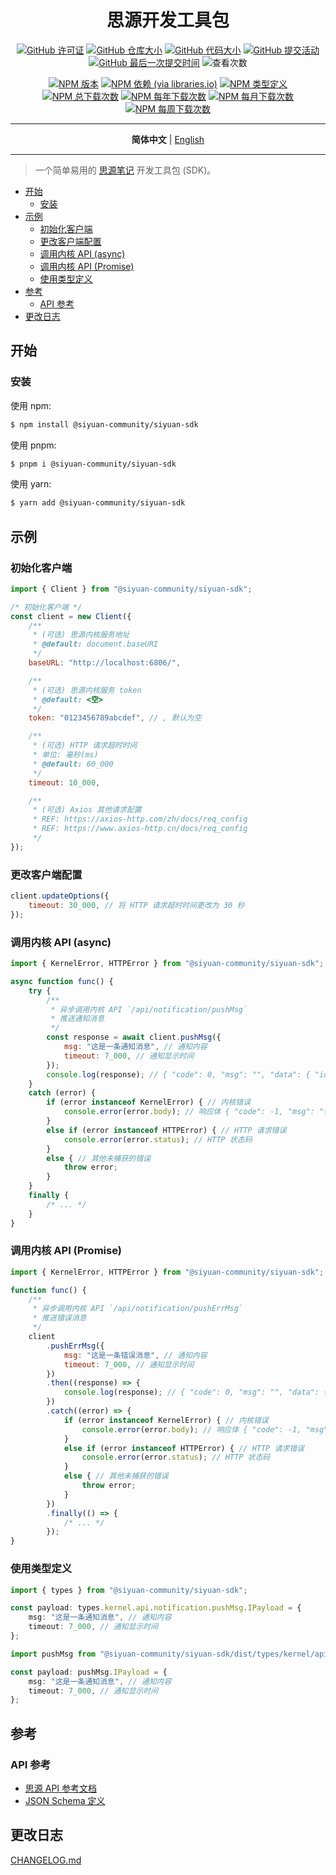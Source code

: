 <div align="center">

<h1>思源开发工具包</h1>

<!-- 仓库相关 -->
[![GitHub 许可证](https://img.shields.io/github/license/siyuan-community/siyuan-sdk?style=flat-square)](https://github.com/siyuan-community/siyuan-sdk/blob/main/LICENSE)
[![GitHub 仓库大小](https://img.shields.io/github/repo-size/siyuan-community/siyuan-sdk?style=flat-square)](https://github.com/siyuan-community/siyuan-sdk)
[![GitHub 代码大小](https://img.shields.io/github/languages/code-size/siyuan-community/siyuan-sdk)](https://github.com/siyuan-community/siyuan-sdk)
[![GitHub 提交活动](https://img.shields.io/github/commit-activity/t/siyuan-community/siyuan-sdk?style=flat-square)](https://github.com/siyuan-community/siyuan-sdk/commits/main)
[![GitHub 最后一次提交时间](https://img.shields.io/github/last-commit/siyuan-community/siyuan-sdk?style=flat-square)](https://github.com/siyuan-community/siyuan-sdk/commits/main)
![查看次数](https://hits.b3log.org/siyuan-community/siyuan-sdk.svg)
<br/>

<!-- GitHub 相关 -->
<!-- [![GitHub 仓库星星](https://img.shields.io/github/stars/siyuan-community/siyuan-sdk?style=flat-square)](https://github.com/siyuan-community/siyuan-sdk/stargazers)
[![GitHub 分叉](https://img.shields.io/github/forks/siyuan-community/siyuan-sdk?style=flat-square)](https://github.com/siyuan-community/siyuan-sdk/forks)
[![GitHub 关注者](https://img.shields.io/github/watchers/siyuan-community/siyuan-sdk?style=flat-square)](https://github.com/siyuan-community/siyuan-sdk/watchers)
[![GitHub 议题](https://img.shields.io/github/issues-raw/siyuan-community/siyuan-sdk?style=flat-square)](https://github.com/siyuan-community/siyuan-sdk/issues)
[![GitHub 关闭的议题](https://img.shields.io/github/issues-closed-raw/siyuan-community/siyuan-sdk?style=flat-square)](https://github.com/siyuan-community/siyuan-sdk/issues?q=is%3Aissue+is%3Aclosed)
[![GitHub 拉取请求](https://img.shields.io/github/issues-pr-raw/siyuan-community/siyuan-sdk?style=flat-square)](https://github.com/siyuan-community/siyuan-sdk/pulls)
[![GitHub 关闭的拉取请求](https://img.shields.io/github/issues-pr-closed-raw/siyuan-community/siyuan-sdk?style=flat-square)](https://github.com/siyuan-community/siyuan-sdk/pulls?q=is%3Apr+is%3Aclosed)
[![GitHub 最新发行版本](https://img.shields.io/github/v/release/siyuan-community/siyuan-sdk?include_prereleases&style=flat-square)](https://github.com/siyuan-community/siyuan-sdk/releases/latest)
[![GitHub 最新发行时间](https://img.shields.io/github/release-date/siyuan-community/siyuan-sdk?style=flat-square)](https://github.com/siyuan-community/siyuan-sdk/releases/latest)
[![GitHub 发行版本下载次数](https://img.shields.io/github/downloads/siyuan-community/siyuan-sdk/total?style=flat-square)](https://github.com/siyuan-community/siyuan-sdk/releases)
<br/> -->

<!-- NPM 相关 -->
[![NPM 版本](https://img.shields.io/npm/v/%40siyuan-community/siyuan-sdk?style=flat-square)](https://www.npmjs.com/package/@siyuan-community/siyuan-sdk?activeTab=versions)
[![NPM 依赖 (via libraries.io)](https://img.shields.io/librariesio/dependents/npm/%40siyuan-community/siyuan-sdk?style=flat-square)](https://www.npmjs.com/package/@siyuan-community/siyuan-sdk?activeTab=dependents)
[![NPM 类型定义](https://img.shields.io/npm/types/%40siyuan-community/siyuan-sdk?style=flat-square)](https://www.npmjs.com/package/@siyuan-community/siyuan-sdk)
[![NPM 总下载次数](https://img.shields.io/npm/dt/%40siyuan-community/siyuan-sdk?style=flat-square)](https://www.npmjs.com/package/@siyuan-community/siyuan-sdk)
[![NPM 每年下载次数](https://img.shields.io/npm/dy/%40siyuan-community/siyuan-sdk?style=flat-square)](https://www.npmjs.com/package/@siyuan-community/siyuan-sdk)
[![NPM 每月下载次数](https://img.shields.io/npm/dm/%40siyuan-community/siyuan-sdk?style=flat-square)](https://www.npmjs.com/package/@siyuan-community/siyuan-sdk)
[![NPM 每周下载次数](https://img.shields.io/npm/dw/%40siyuan-community/siyuan-sdk?style=flat-square)](https://www.npmjs.com/package/@siyuan-community/siyuan-sdk)

---
**简体中文** \| [English](./README.md)

---
</div>

> 一个简单易用的 [思源笔记](https://github.com/siyuan-note/siyuan) 开发工具包 (SDK)。

* [开始](#开始)
  * [安装](#安装)
* [示例](#示例)
  * [初始化客户端](#初始化客户端)
  * [更改客户端配置](#更改客户端配置)
  * [调用内核 API (async)](#调用内核-api-async)
  * [调用内核 API (Promise)](#调用内核-api-promise)
  * [使用类型定义](#使用类型定义)
* [参考](#参考)
  * [API 参考](#api-参考)
* [更改日志](#更改日志)

## 开始

### 安装

使用 npm:

```bash
$ npm install @siyuan-community/siyuan-sdk
```

使用 pnpm:

```bash
$ pnpm i @siyuan-community/siyuan-sdk
```

使用 yarn:

```bash
$ yarn add @siyuan-community/siyuan-sdk
```

## 示例

### 初始化客户端

```javascript
import { Client } from "@siyuan-community/siyuan-sdk";

/* 初始化客户端 */
const client = new Client({
    /**
     * (可选) 思源内核服务地址
     * @default: document.baseURI
     */
    baseURL: "http://localhost:6806/",

    /**
     * (可选) 思源内核服务 token
     * @default: <空>
     */
    token: "0123456789abcdef", // , 默认为空

    /**
     * (可选) HTTP 请求超时时间
     * 单位: 毫秒(ms)
     * @default: 60_000
     */
    timeout: 10_000,

    /**
     * (可选) Axios 其他请求配置
     * REF: https://axios-http.com/zh/docs/req_config
     * REF: https://www.axios-http.cn/docs/req_config
     */
});

```

### 更改客户端配置

```javascript
client.updateOptions({
    timeout: 30_000, // 将 HTTP 请求超时时间更改为 30 秒
});

```

### 调用内核 API (async)

```javascript
import { KernelError, HTTPError } from "@siyuan-community/siyuan-sdk";

async function func() {
    try {
        /**
         * 异步调用内核 API `/api/notification/pushMsg`
         * 推送通知消息
         */
        const response = await client.pushMsg({
            msg: "这是一条通知消息", // 通知内容
            timeout: 7_000, // 通知显示时间
        });
        console.log(response); // { "code": 0, "msg": "", "data": { "id": "0a1b2c3" } }
    }
    catch (error) {
        if (error instanceof KernelError) { // 内核错误
            console.error(error.body); // 响应体 { "code": -1, "msg": "错误信息", "data": null }
        }
        else if (error instanceof HTTPError) { // HTTP 请求错误
            console.error(error.status); // HTTP 状态码
        }
        else { // 其他未捕获的错误
            throw error;
        }
    }
    finally {
        /* ... */
    }
}

```

### 调用内核 API (Promise)

```javascript
import { KernelError, HTTPError } from "@siyuan-community/siyuan-sdk";

function func() {
    /**
     * 异步调用内核 API `/api/notification/pushErrMsg`
     * 推送错误消息
     */
    client
        .pushErrMsg({
            msg: "这是一条错误消息", // 通知内容
            timeout: 7_000, // 通知显示时间
        })
        .then((response) => {
            console.log(response); // { "code": 0, "msg": "", "data": { "id": "0a1b2c3" } }
        })
        .catch((error) => {
            if (error instanceof KernelError) { // 内核错误
                console.error(error.body); // 响应体 { "code": -1, "msg": "错误信息", "data": null }
            }
            else if (error instanceof HTTPError) { // HTTP 请求错误
                console.error(error.status); // HTTP 状态码
            }
            else { // 其他未捕获的错误
                throw error;
            }
        })
        .finally(() => {
            /* ... */
        });
}

```

### 使用类型定义

```typescript
import { types } from "@siyuan-community/siyuan-sdk";

const payload: types.kernel.api.notification.pushMsg.IPayload = {
    msg: "这是一条通知消息", // 通知内容
    timeout: 7_000, // 通知显示时间
};

```

```typescript
import pushMsg from "@siyuan-community/siyuan-sdk/dist/types/kernel/api/notification/pushMsg";

const payload: pushMsg.IPayload = {
    msg: "这是一条通知消息", // 通知内容
    timeout: 7_000, // 通知显示时间
};

```

## 参考

### API 参考

- [思源 API 参考文档](https://github.com/siyuan-note/siyuan/blob/master/API_zh_CN.md)
- [JSON Schema 定义](https://github.com/siyuan-community/siyuan-sdk/tree/main/schemas)

## 更改日志

[CHANGELOG.md](https://github.com/siyuan-community/siyuan-sdk/blob/main/CHANGELOG.md)
